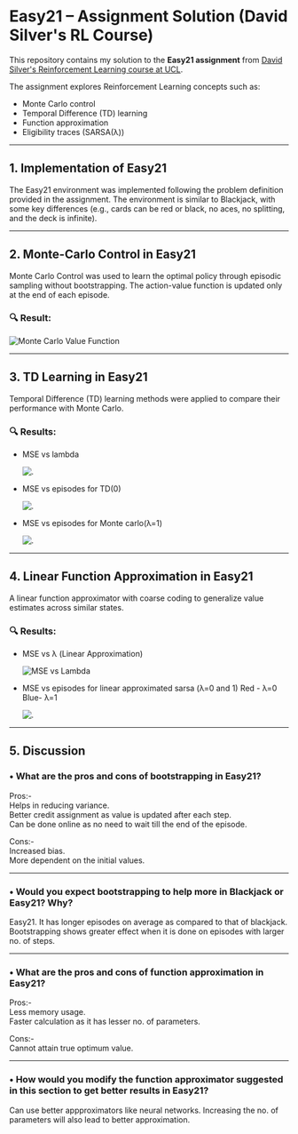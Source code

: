 # Easy21 – Assignment Solution (David Silver's RL Course)

This repository contains my solution to the **Easy21 assignment** from [David Silver's Reinforcement Learning course at UCL](http://www0.cs.ucl.ac.uk/staff/d.silver/web/Teaching.html).

The assignment explores Reinforcement Learning concepts such as:
- Monte Carlo control
- Temporal Difference (TD) learning
- Function approximation
- Eligibility traces (SARSA(λ))

---

## 1. Implementation of Easy21

The Easy21 environment was implemented following the problem definition provided in the assignment. The environment is similar to Blackjack, with some key differences (e.g., cards can be red or black, no aces, no splitting, and the deck is infinite).

---

## 2. Monte-Carlo Control in Easy21

Monte Carlo Control was used to learn the optimal policy through episodic sampling without bootstrapping. The action-value function is updated only at the end of each episode.

### 🔍 Result:

![Monte Carlo Value Function](/easy21_plots/MC_value.png)

---

## 3. TD Learning in Easy21

Temporal Difference (TD) learning methods were applied to compare their performance with Monte Carlo.

### 🔍 Results:

- MSE vs lambda
  
  ![.](/easy21_plots/MSEvslambda_sarsa.png)

- MSE vs episodes for TD(0)

  ![.](/easy21_plots/MSE_0_sarsa.png)

- MSE vs episodes for Monte carlo(λ=1)

  ![.](/easy21_plots/MSE_1_sarsa.png)

---

## 4. Linear Function Approximation in Easy21

A linear function approximator with coarse coding to generalize value estimates across similar states.

### 🔍 Results:

- MSE vs λ (Linear Approximation)

  ![MSE vs Lambda](/easy21_plots/MSEvslambda_linear_approx.png)

- MSE vs episodes for linear approximated sarsa (λ=0 and 1)
  Red - λ=0
  Blue- λ=1
  
  ![.](/easy21_plots/MSE_0_1_linear_approx.png)

---

## 5. Discussion

### • What are the pros and cons of bootstrapping in Easy21?

Pros:-  
Helps in reducing variance.  
Better credit assignment as value is updated after each step.  
Can be done online as no need to wait till the end of the episode.  

Cons:-  
Increased bias.  
More dependent on the initial values.

---

### • Would you expect bootstrapping to help more in Blackjack or Easy21? Why?

Easy21. It has longer episodes on average as compared to that of blackjack. Bootstrapping shows greater effect when it is done on episodes with larger no. of steps.

---

### • What are the pros and cons of function approximation in Easy21?

Pros:-  
Less memory usage.  
Faster calculation as it has lesser no. of parameters.  

Cons:-  
Cannot attain true optimum value.

---

### • How would you modify the function approximator suggested in this section to get better results in Easy21?

Can use better appproximators like neural networks. Increasing the no. of parameters will also lead to better approximation.
